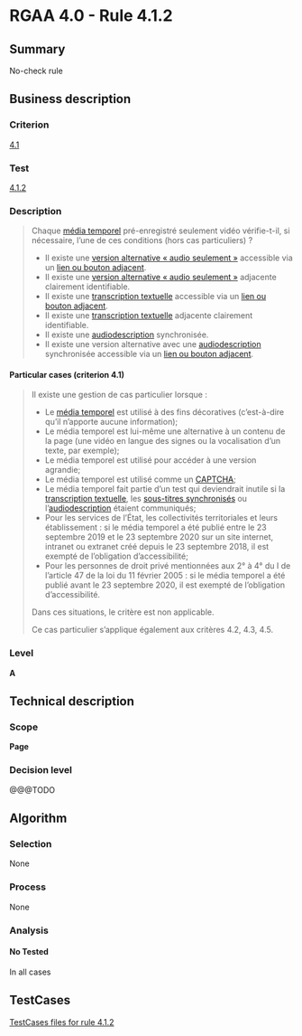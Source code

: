 # RGAA 4.0 - Rule 4.1.2

## Summary
No-check rule


## Business description

### Criterion
[4.1](https://www.numerique.gouv.fr/publications/rgaa-accessibilite/methode/criteres/#crit-4-1)

### Test
[4.1.2](https://www.numerique.gouv.fr/publications/rgaa-accessibilite/methode/criteres/#test-4-1-2)

### Description
> Chaque [média temporel](https://www.numerique.gouv.fr/publications/rgaa-accessibilite/methode/glossaire/#media-temporel-type-son-video-et-synchronise) pré-enregistré seulement vidéo vérifie-t-il, si nécessaire, l’une de ces conditions (hors cas particuliers) ?
> 
> * Il existe une [version alternative « audio seulement »](https://www.numerique.gouv.fr/publications/rgaa-accessibilite/methode/glossaire/#version-alternative-audio-seulement) accessible via un [lien ou bouton adjacent](https://www.numerique.gouv.fr/publications/rgaa-accessibilite/methode/glossaire/#lien-ou-bouton-adjacent).
> * Il existe une [version alternative « audio seulement »](https://www.numerique.gouv.fr/publications/rgaa-accessibilite/methode/glossaire/#version-alternative-audio-seulement) adjacente clairement identifiable.
> * Il existe une [transcription textuelle](https://www.numerique.gouv.fr/publications/rgaa-accessibilite/methode/glossaire/#transcription-textuelle-media-temporel) accessible via un [lien ou bouton adjacent](https://www.numerique.gouv.fr/publications/rgaa-accessibilite/methode/glossaire/#lien-ou-bouton-adjacent).
> * Il existe une [transcription textuelle](https://www.numerique.gouv.fr/publications/rgaa-accessibilite/methode/glossaire/#transcription-textuelle-media-temporel) adjacente clairement identifiable.
> * Il existe une [audiodescription](https://www.numerique.gouv.fr/publications/rgaa-accessibilite/methode/glossaire/#audiodescription-synchronisee-media-temporel) synchronisée.
> * Il existe une version alternative avec une [audiodescription](https://www.numerique.gouv.fr/publications/rgaa-accessibilite/methode/glossaire/#audiodescription-synchronisee-media-temporel) synchronisée accessible via un [lien ou bouton adjacent](https://www.numerique.gouv.fr/publications/rgaa-accessibilite/methode/glossaire/#lien-ou-bouton-adjacent).

#### Particular cases (criterion 4.1)
> Il existe une gestion de cas particulier lorsque :
> 
> * Le [média temporel](https://www.numerique.gouv.fr/publications/rgaa-accessibilite/methode/glossaire/#media-temporel-type-son-video-et-synchronise) est utilisé à des fins décoratives (c’est-à-dire qu’il n’apporte aucune information);
> * Le média temporel est lui-même une alternative à un contenu de la page (une vidéo en langue des signes ou la vocalisation d’un texte, par exemple);
> * Le média temporel est utilisé pour accéder à une version agrandie;
> * Le média temporel est utilisé comme un [CAPTCHA](https://www.numerique.gouv.fr/publications/rgaa-accessibilite/methode/glossaire/#captcha);
> * Le média temporel fait partie d’un test qui deviendrait inutile si la [transcription textuelle](https://www.numerique.gouv.fr/publications/rgaa-accessibilite/methode/glossaire/#transcription-textuelle-media-temporel), les [sous-titres synchronisés](https://www.numerique.gouv.fr/publications/rgaa-accessibilite/methode/glossaire/#sous-titres-synchronises-objet-multimedia) ou l’[audiodescription](https://www.numerique.gouv.fr/publications/rgaa-accessibilite/methode/glossaire/#audiodescription-synchronisee-media-temporel) étaient communiqués;
> * Pour les services de l’État, les collectivités territoriales et leurs établissement : si le média temporel a été publié entre le 23 septembre 2019 et le 23 septembre 2020 sur un site internet, intranet ou extranet créé depuis le 23 septembre 2018, il est exempté de l’obligation d’accessibilité;
> * Pour les personnes de droit privé mentionnées aux 2° à 4° du I de l’article 47 de la loi du 11 février 2005 : si le média temporel a été publié avant le 23 septembre 2020, il est exempté de l’obligation d’accessibilité.
> 
> Dans ces situations, le critère est non applicable.
> 
> Ce cas particulier s’applique également aux critères 4.2, 4.3, 4.5.

### Level
**A**


## Technical description

### Scope
**Page**

### Decision level
@@@TODO


## Algorithm

### Selection
None

### Process
None

### Analysis

#### No Tested
In all cases


##  TestCases

[TestCases files for rule 4.1.2](https://gitlab.com/asqatasun/Asqatasun/-/tree/v5/rules/rules-rgaa4.0/src/test/resources/testcases/rgaa40//Rgaa40Rule040102/)


